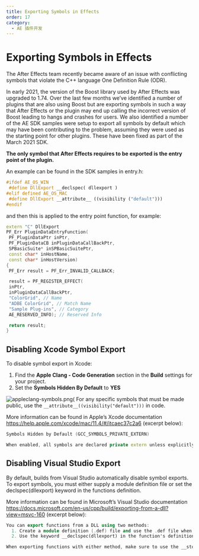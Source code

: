 ```yaml
---
title: Exporting Symbols in Effects
order: 17
category:
  - AE 插件开发
---
```


# Exporting Symbols in Effects

The After Effects team recently became aware of an issue with conflicting symbols that violate the C++ language One Definition Rule (ODR).

In early 2021, the version of the Boost library used by After Effects was upgraded to 1.74. Over the last few months we’ve identified a number of plugins that are also using Boost but are exporting symbols in such a way that After Effects or the plugin may end up calling the incorrect version of Boost leading to hangs and crashes for users. We also identified a number of the AE SDK samples were setup to export all symbols by default which may have been contributing to the problem, assuming they were used as the starting point for other plugins. These have been fixed as part of the March 2021 SDK.

**The only symbol that After Effects requires to be exported is the entry point of the plugin.**

An example can be found in the SDK samples in entry.h:

```cpp
#ifdef AE_OS_WIN
 #define DllExport __declspec( dllexport )
#elif defined AE_OS_MAC
 #define DllExport __attribute__ ((visibility ("default")))
#endif

```

and then this is applied to the entry point function, for example:

```cpp
extern "C" DllExport
PF_Err PluginDataEntryFunction(
 PF_PluginDataPtr inPtr,
 PF_PluginDataCB inPluginDataCallBackPtr,
 SPBasicSuite* inSPBasicSuitePtr,
 const char* inHostName,
 const char* inHostVersion)
{
 PF_Err result = PF_Err_INVALID_CALLBACK;

 result = PF_REGISTER_EFFECT(
 inPtr,
 inPluginDataCallBackPtr,
 "ColorGrid", // Name
 "ADBE ColorGrid", // Match Name
 "Sample Plug-ins", // Category
 AE_RESERVED_INFO); // Reserved Info

 return result;
}

```

## Disabling Xcode Symbol Export

To disable symbol export in Xcode:

1. Find the **Apple Clang - Code Generation** section in the **Build** settings for your project.
2. Set the **Symbols Hidden By Default** to **YES**

![appleclang-symbols.png](/images/appleclang-symbols.png)(
For any specific symbols that must be made public, use the `__attribute__((visibility("default")))` in code.

More information can be found in Apple’s Xcode documentation <https://help.apple.com/xcode/mac/11.4/#/itcaec37c2a6> (excerpt below):

```cpp
Symbols Hidden by Default (GCC_SYMBOLS_PRIVATE_EXTERN)

When enabled, all symbols are declared private extern unless explicitly marked to be exported using __attribute__((visibility("default"))) in code. If not enabled, all symbols are exported unless explicitly marked as private extern.

```

## Disabling Visual Studio Export

By default, builds from Visual Studio automatically disable symbol exports. To export symbols, you must either supply a module definition file or set the declspec(dllexport) keyword in the functions definition.

More information can be found in Microsoft’s Visual Studio documentation <https://docs.microsoft.com/en-us/cpp/build/exporting-from-a-dll?view=msvc-160> (excerpt below):

```cpp
You can export functions from a DLL using two methods:
  1. Create a module definition (.def) file and use the .def file when building the DLL. Use this approach if you want to export functions from your DLL by ordinal rather than by name.
  2. Use the keyword __declspec(dllexport) in the function's definition.

When exporting functions with either method, make sure to use the __stdcall calling convention.

```
